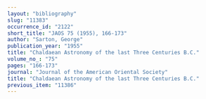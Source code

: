 ```yaml
---
layout: "bibliography"
slug: "11383"
occurrence_id: "2122"
short_title: "JAOS 75 (1955), 166-173"
author: "Sarton, George"
publication_year: "1955"
title: "Chaldaean Astronomy of the last Three Centuries B.C."
volume_no_: "75"
pages: "166-173"
journal: "Journal of the American Oriental Society"
title: "Chaldaean Astronomy of the last Three Centuries B.C."
previous_item: "11386"
---
```

